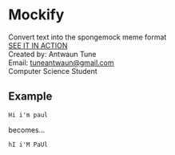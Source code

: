 # Mockify
Convert text into the spongemock meme format<br> 
[SEE IT IN ACTION](http://ajeezy.tech/mockify)<br>
Created by: Antwaun Tune<br/> 
Email: <tuneantwaun@gmail.com><br/>
Computer Science Student

## Example

```
Hi i'm paul
```

becomes...

```
hI i'M PaUl
```
